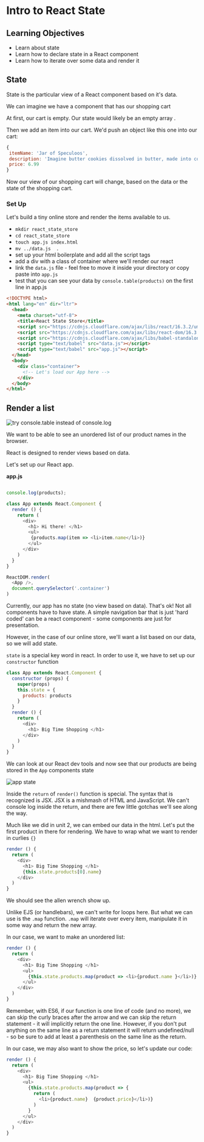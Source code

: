 # Intro to React State

## Learning Objectives
 - Learn about state
 - Learn how to declare state in a React component
 - Learn how to iterate over some data and render it


 ## State
 State is the particular view of a React component based on it's data.

 We can imagine we have a component that has our shopping cart

 At first, our cart is empty. Our state would likely be an empty array .

 Then we add an item into our cart. We'd push an object like this one into our cart:

 ```js
 {
  itemName: 'Jar of Speculoos',
  description: 'Imagine butter cookies dissolved in butter, made into cookie butter and stored in a jar. Stop imagining and now buy this!',
  price: 6.99
 }
 ```

 Now our view of our shopping cart will change, based on the data or the state of the shopping cart.

### Set Up
Let's build a tiny online store and render the items available to us.

- `mkdir react_state_store`
- `cd react_state_store `
- `touch app.js index.html`
- `mv ../data.js  .`
- set up your html boilerplate and add all the script tags
- add a div with a class of container where we'll render our react
- link the `data.js` file - feel free to move it inside your directory or copy paste into `app.js`
- test that you can see your data by `console.table(products)` on the first line in app.js


```html
<!DOCTYPE html>
<html lang="en" dir="ltr">
  <head>
    <meta charset="utf-8">
    <title>React State Store</title>
    <script src="https://cdnjs.cloudflare.com/ajax/libs/react/16.3.2/umd/react.production.min.js"></script>
    <script src="https://cdnjs.cloudflare.com/ajax/libs/react-dom/16.3.2/umd/react-dom.production.min.js"></script>
    <script src="https://cdnjs.cloudflare.com/ajax/libs/babel-standalone/6.26.0/babel.min.js"></script>
    <script type="text/babel" src="data.js"></script>
    <script type="text/babel" src="app.js"></script>
  </head>
  <body>
    <div class="container">
      <!-- Let's load our App here -->
    </div>
  </body>
</html>
```

## Render a list

![try console.table instead of console.log](https://i.imgur.com/wo7ayxR.png)


We want to be able to see an unordered list of our product names in the browser.

React is designed to render views based on data.

Let's set up our React app.

**app.js**

```js

console.log(products);

class App extends React.Component {
  render () {
    return (
      <div>
        <h1> Hi there! </h1>
        <ul>
         {products.map(item => <li>item.name</li>)}
        </ul>
      </div>
    )
  }
}

ReactDOM.render(
  <App />,
  document.querySelector('.container')
)

```

Currently, our app has no state (no view based on data). That's ok! Not all components have to have state. A simple navigation bar that is just 'hard coded' can be a react component - some components are just for presentation.

However, in the case of our online store, we'll want a list based on our data, so we will add state.

`state` is a special key word in react. In order to use it, we have to set up our `constructor` function

```js
class App extends React.Component {
  constructor (props) {
    super(props)
    this.state = {
      products: products
    }
  }
  render () {
    return (
      <div>
        <h1> Big Time Shopping </h1>
      </div>
    )
  }
}
```

We can look at our React dev tools and now see that our products are being stored in the `App` components state

![app state](https://i.imgur.com/XAxOGgh.png)

Inside the `return` of `render()` function is special. The syntax that is recognized is JSX. JSX is a mishmash of HTML and JavaScript. We can't console log inside the return, and there are few little gotchas we'll see along the way.

Much like we did in unit 2, we can embed our data in the html. Let's put the first product in there for rendering. We have to wrap what we want to render in curlies `{}`

```js
render () {
  return (
    <div>
      <h1> Big Time Shopping </h1>
      {this.state.products[0].name}
    </div>
  )
}
```
We should see the allen wrench show up.

Unlike EJS (or handlebars), we can't write for loops here. But what we can use is the `.map` function. `.map` will iterate over every item, manipulate it in some way and return the new array.

In our case, we want to make an unordered list:


```js
render () {
  return (
    <div>
      <h1> Big Time Shopping </h1>
      <ul>
        {this.state.products.map(product => <li>{product.name }</li>)}
      </ul>
    </div>
  )
}
```

Remember, with ES6, if our function is one line of code (and no more), we can skip the curly braces after the arrow and we can skip the return statement - it will implicitly return the one line. However, if you don't put anything on the same line as a return statement it will return undefined/null - so be sure to add at least a parenthesis on the same line as the return.

In our case, we may also want to show the price, so let's update our code:

```js
render () {
  return (
    <div>
      <h1> Big Time Shopping </h1>
      <ul>
        {this.state.products.map(product => {
          return (
            <li>{product.name}  {product.price}</li>)}
          )
        }
      </ul>
    </div>
  )
}
```

